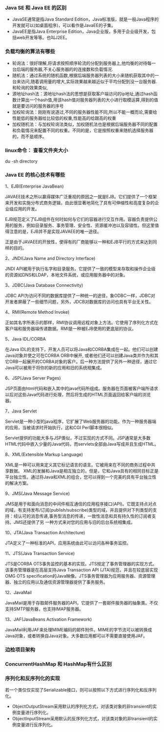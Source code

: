 ### Java SE 和 Java EE 的区别
- JavaSE通常是指Java Standard Edition，Java标准版，就是一般Java程序的开发就可以(如桌面程序)，可以看作是JavaEE的子集。
- JavaEE是指Java Enterprise Edition，Java企业版，多用于企业级开发，包括web开发等等。也叫J2EE。

### 负载均衡的算法有哪些
- 轮询法：很好理解,将请求按照顺序轮流的分配到服务器上,他均衡的对待每一台后端的服务器,不关心服务器的的连接数和负载情况.
- 随机法：通过系统的随机函数,根据后端服务器列表的大小来随机获取其中的一台来访问,随着调用量的增大,实际效果越来越近似于平均分配到没一台服务器.和轮询的效果类似,
- 源地址hash法：源地址hash法的思想是获取客户端访问的ip地址,通过hash函数计算出一个hash值,用该hash值对服务器列表的大小进行取模运算,得到的值就是要访问的服务器的序号
- 加权轮询法：刚刚有说道过,不同的服务器性能不同,所以不能一概而论,需要给性能低的服务器给比较低的权重,性能高的给跟高的权重
- 加权随机法：与加权轮询法类似，加权随机法也是根据后端服务器不同的配置和负载情况来配置不同的权重。不同的是，它是按照权重来随机选择服务器的，而不是顺序。

### linux命令： 查看文件夹大小
du -sh directory

### Java EE 的核心技术有哪些
1、EJB(Enterprise JavaBean)

JAVAEE技术之所以赢得媒体广泛重视的原因之一就是EJB。它们提供了一个框架来开发和实施分布式商务逻辑，由此很显著地简化了具有可伸缩性和高度复杂的企业级应用的开发。

EJB规范定义了EJB组件在何时如何与它们的容器进行交互作用。容器负责提供公用的服务，例如目录服务、事务管理、安全性、资源缓冲池以及容错性。但这里值得注意的是，EJB并不是实现JAVAEE的唯一途径。

正是由于JAVAEE的开放性，使得有的厂商能够以一种和EJB平行的方式来达到同样的目的。

2、JNDI(Java Name and Directory Interface)

JNDI API被用于执行名字和目录服务。它提供了一致的模型来存取和操作企业级的资源如DNS和LDAP，本地文件系统，或应用服务器中的对象。

3、JDBC(Java Database Connectivity)

JDBC API为访问不同的数据库提供了一种统一的途径，象ODBC一样，JDBC对开发者屏蔽了一些细节问题，另外，JDCB对数据库的访问也具有平台无关性。

4、RMI(Remote Method Invoke)

正如其名字所表示的那样，RMI协议调用远程对象上方法。它使用了序列化方式在客户端和服务器端传递数据。RMI是一种被EJB使用的更底层的协议。

5、Java IDL/CORBA

在Java IDL的支持下，开发人员可以将Java和CORBA集成在一起。他们可以创建Java对象并使之可在CORBA ORB中展开, 或者他们还可以创建Java类并作为和其它ORB一起展开的CORBA对象的客户。后一种方法提供了另外一种途径，通过它Java可以被用于将你的新的应用和旧的系统相集成。

6、JSP(Java Server Pages)

JSP页面由html代码和嵌入其中的java代码所组成。服务器在页面被客户端所请求以后对这些Java代码进行处理，然后将生成的HTML页面返回给客户端的浏览器。

7、Java Servlet

Servlet是一种小型的java程序，它扩展了Web服务器的功能。作为一种服务器端的应用，当被请求时开始执行，这和CGI Perl脚本很相似。

Servlet提供的功能大多与JSP类似，不过实现的方式不同。JSP通常是大多数HTML代码中嵌入少量的Java代码，而servlets全部由Java写成并且生成HTML。

8、XML(Extensible Markup Language)

XML是一种可以用来定义其它标记语言的语言。它被用来在不同的商务过程中共享数据。 XML的发展和Java是相互独立的，但是，它和Java具有的相同目标正是平台独立性。通过将Java和XML的组合，您可以得到一个完美的具有平台独立性的解决方案。

9、JMS(Java Message Service)

JMS是用于和面向消息的中间件相互通信的应用程序接口(API)。它既支持点对点的域，有支持发布/订阅(publish/subscribe)类型的域，并且提供对下列类型的支持：经认可的消息传递,事务型消息的传递，一致性消息和具有持久性的订阅者支持。JMS还提供了另 一种方式来对您的应用与旧的后台系统相集成。

10、JTA(Java Transaction Architecture)

JTA定义了一种标准的API，应用系统由此可以访问各种事务监控。

11、JTS(Java Transaction Service)

JTS是CORBA OTS事务监控的基本的实现。JTS规定了事务管理器的实现方式。该事务管理器是在高层支持Java Transaction API (JTA)规范，并且在较底层实现OMG OTS specification的Java映像。JTS事务管理器为应用服务器、资源管理器、独立的应用以及通信资源管理器提供了事务服务。

12、JavaMail

JavaMail是用于存取邮件服务器的API，它提供了一套邮件服务器的抽象类。不仅支持SMTP服务器，也支持IMAP服务器。

13、JAF(JavaBeans Activation Framework)

JavaMail利用JAF来处理MIME编码的邮件附件。MIME的字节流可以被转换成Java对象，或者转换自Java对象。大多数应用都可以不需要直接使用JAF。

### 边检项目架构

### ConcurrentHashMap 和 HashMap有什么区别

### 序列化和反序列化的实现
若一个类仅仅实现了Serializable接口，则可以按照以下方式进行序列化和反序列化。
- ObjectOutputStream采用默认的序列化方式，对该类对象的非transient的实例变量进行序列化。 
- ObjectInputStream采用默认的反序列化方式，对该类对象的非transient的实例变量进行反序列化。